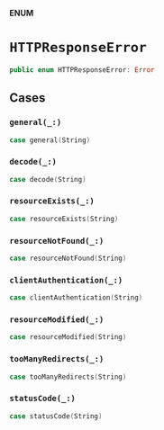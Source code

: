 **ENUM**

# `HTTPResponseError`

```swift
public enum HTTPResponseError: Error
```

## Cases
### `general(_:)`

```swift
case general(String)
```

### `decode(_:)`

```swift
case decode(String)
```

### `resourceExists(_:)`

```swift
case resourceExists(String)
```

### `resourceNotFound(_:)`

```swift
case resourceNotFound(String)
```

### `clientAuthentication(_:)`

```swift
case clientAuthentication(String)
```

### `resourceModified(_:)`

```swift
case resourceModified(String)
```

### `tooManyRedirects(_:)`

```swift
case tooManyRedirects(String)
```

### `statusCode(_:)`

```swift
case statusCode(String)
```
